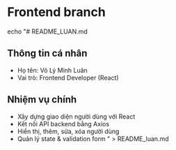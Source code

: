 # Frontend branch
echo "# README_LUAN.md

## Thông tin cá nhân
- Họ tên: Võ Lý Minh Luân
- Vai trò: Frontend Developer (React)

## Nhiệm vụ chính
- Xây dựng giao diện người dùng với React
- Kết nối API backend bằng Axios
- Hiển thị, thêm, sửa, xóa người dùng
- Quản lý state & validation form
" > README_luan.md